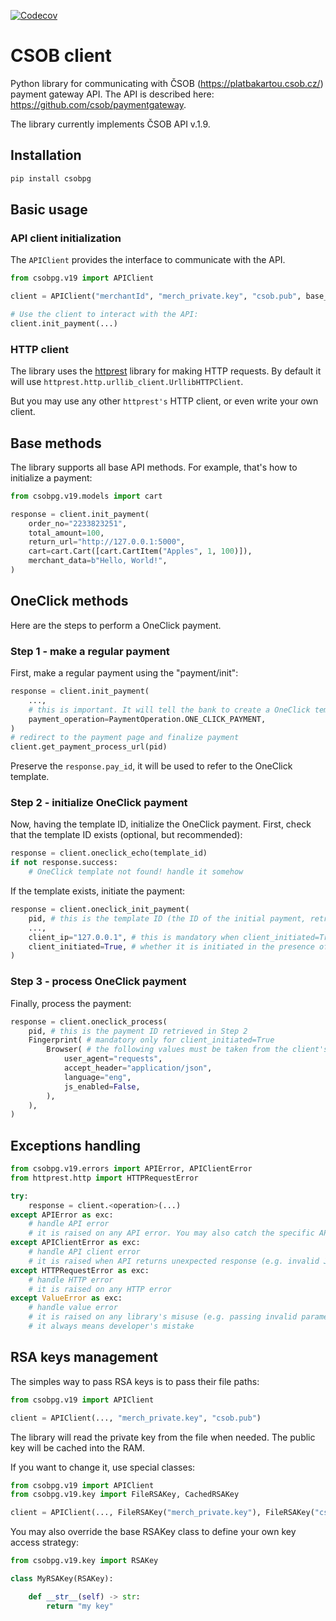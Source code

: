 [![Codecov](https://codecov.io/gh/litteratum/csobpg/branch/master/graph/badge.svg)](https://codecov.io/gh/litteratum/csobpg)
# CSOB client
Python library for communicating with ČSOB (<https://platbakartou.csob.cz/>) payment gateway API. The API is described here: <https://github.com/csob/paymentgateway>.

The library currently implements ČSOB API v.1.9.


## Installation
```bash
pip install csobpg
```

## Basic usage
### API client initialization
The `APIClient` provides the interface to communicate with the API.

```python
from csobpg.v19 import APIClient

client = APIClient("merchantId", "merch_private.key", "csob.pub", base_url=..., http_client=...)

# Use the client to interact with the API:
client.init_payment(...)
```

### HTTP client
The library uses the [httprest](https://github.com/litteratum/httprest) library for making HTTP requests.
By default it will use `httprest.http.urllib_client.UrllibHTTPClient`.

But you may use any other `httprest's` HTTP client, or even write your own client.

## Base methods
The library supports all base API methods.
For example, that's how to initialize a payment:
```python
from csobpg.v19.models import cart

response = client.init_payment(
    order_no="2233823251",
    total_amount=100,
    return_url="http://127.0.0.1:5000",
    cart=cart.Cart([cart.CartItem("Apples", 1, 100)]),
    merchant_data=b"Hello, World!",
)
```

## OneClick methods
Here are the steps to perform a OneClick payment.

### Step 1 - make a regular payment
First, make a regular payment using the "payment/init":
```python
response = client.init_payment(
    ...,
    # this is important. It will tell the bank to create a OneClick template
    payment_operation=PaymentOperation.ONE_CLICK_PAYMENT,
)
# redirect to the payment page and finalize payment
client.get_payment_process_url(pid)
```

Preserve the `response.pay_id`, it will be used to refer to the OneClick template.

### Step 2 - initialize OneClick payment
Now, having the template ID, initialize the OneClick payment.
First, check that the template ID exists (optional, but recommended):
```python
response = client.oneclick_echo(template_id)
if not response.success:
    # OneClick template not found! handle it somehow
```

If the template exists, initiate the payment:
```python
response = client.oneclick_init_payment(
    pid, # this is the template ID (the ID of the initial payment, retrieved in Step 1)
    ...,
    client_ip="127.0.0.1", # this is mandatory when client_initiated=True
    client_initiated=True, # whether it is initiated in the presence of client or not
)
```

### Step 3 - process OneClick payment
Finally, process the payment:
```python
response = client.oneclick_process(
    pid, # this is the payment ID retrieved in Step 2
    Fingerprint( # mandatory only for client_initiated=True
        Browser( # the following values must be taken from the client's browser
            user_agent="requests",
            accept_header="application/json",
            language="eng",
            js_enabled=False,
        ),
    ),
)
```

## Exceptions handling
```python
from csobpg.v19.errors import APIError, APIClientError
from httprest.http import HTTPRequestError

try:
    response = client.<operation>(...)
except APIError as exc:
    # handle API error
    # it is raised on any API error. You may also catch the specific API error
except APIClientError as exc:
    # handle API client error
    # it is raised when API returns unexpected response (e.g. invalid JSON, invalid signature)
except HTTPRequestError as exc:
    # handle HTTP error
    # it is raised on any HTTP error
except ValueError as exc:
    # handle value error
    # it is raised on any library's misuse (e.g. passing invalid parameters)
    # it always means developer's mistake
```

## RSA keys management
The simples way to pass RSA keys is to pass their file paths:

```python
from csobpg.v19 import APIClient

client = APIClient(..., "merch_private.key", "csob.pub")
```

The library will read the private key from the file when needed. The public key will be cached into the RAM.

If you want to change it, use special classes:

```python
from csobpg.v19 import APIClient
from csobpg.v19.key import FileRSAKey, CachedRSAKey

client = APIClient(..., FileRSAKey("merch_private.key"), FileRSAKey("csob.pub"))
```

You may also override the base RSAKey class to define your own key access strategy:

```python
from csobpg.v19.key import RSAKey

class MyRSAKey(RSAKey):

    def __str__(self) -> str:
        return "my key"
```

